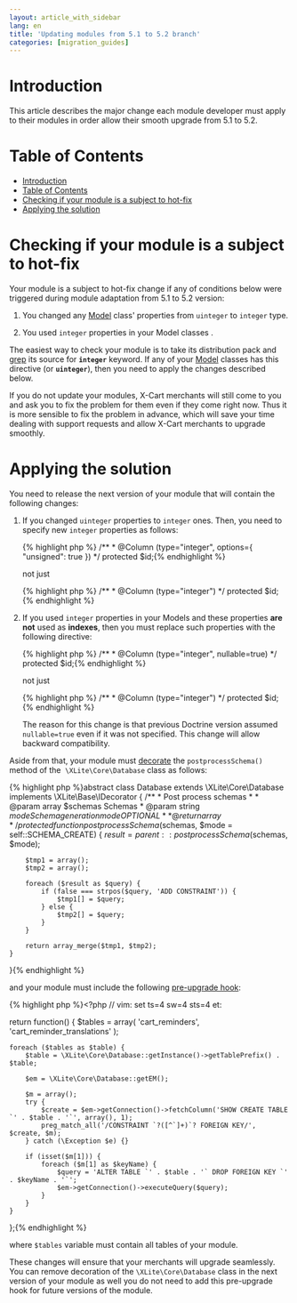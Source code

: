 ```yaml
---
layout: article_with_sidebar
lang: en
title: 'Updating modules from 5.1 to 5.2 branch'
categories: [migration_guides]
---
```


# Introduction

This article describes the major change each module developer must apply to their modules in order allow their smooth upgrade from 5.1 to 5.2.

# Table of Contents

*   [Introduction](#Updatingmodulesfrom5.1to5.2branch-Introduction)
*   [Table of Contents](#Updatingmodulesfrom5.1to5.2branch-TableofContents)
*   [Checking if your module is a subject to hot-fix](#Updatingmodulesfrom5.1to5.2branch-Checkingifyourmoduleisasubjecttohot-fix)
*   [Applying the solution](#Updatingmodulesfrom5.1to5.2branch-Applyingthesolution)

# Checking if your module is a subject to hot-fix

Your module is a subject to hot-fix change if any of conditions below were triggered during module adaptation from 5.1 to 5.2 version:

1.  You changed any [Model](Understanding-Models_8225323.html) class' properties from `uinteger` to `integer` type.

2.  You used `integer` properties in your Model classes .

The easiest way to check your module is to take its distribution pack and [grep](https://www.gnu.org/software/grep/) its source for **`integer`** keyword. If any of your [Model](Understanding-Models_8225323.html) classes has this directive (or **`uinteger`**), then you need to apply the changes described below.

If you do not update your modules, X-Cart merchants will still come to you and ask you to fix the problem for them even if they come right now. Thus it is more sensible to fix the problem in advance, which will save your time dealing with support requests and allow X-Cart merchants to upgrade smoothly.

# Applying the solution

You need to release the next version of your module that will contain the following changes:

1.  If you changed `uinteger` properties to `integer` ones. Then, you need to specify new `integer` properties as follows: 

    {% highlight php %}    /**
         * @Column         (type="integer", options={ "unsigned": true })
         */
        protected $id;{% endhighlight %}

    not just 

    {% highlight php %}    /**
         * @Column         (type="integer")
         */
        protected $id;{% endhighlight %}
2.  If you used `integer` properties in your Models and these properties **are not** used as **indexes**, then you must replace such properties with the following directive: 

    {% highlight php %}    /**
         * @Column         (type="integer", nullable=true)
         */
        protected $id;{% endhighlight %}

    not just 

    {% highlight php %}    /**
         * @Column         (type="integer")
         */
        protected $id;{% endhighlight %}

    The reason for this change is that previous Doctrine version assumed `nullable=true` even if it was not specified. This change will allow backward compatibility.

Aside from that, your module must [decorate](Step-3---applying-logic-changes_8224804.html) the `postprocessSchema()` method of the  `\XLite\Core\Database` class as follows: 

{% highlight php %}abstract class Database extends \XLite\Core\Database implements \XLite\Base\IDecorator
{
    /**
     * Post process schemas
     *
     * @param array  $schemas Schemas
     * @param string $mode    Schema generation mode OPTIONAL
     *
     * @return array
     */
    protected function postprocessSchema($schemas, $mode = self::SCHEMA_CREATE)
    {
        $result = parent::postprocessSchema($schemas, $mode);

        $tmp1 = array();
        $tmp2 = array();

        foreach ($result as $query) {
            if (false === strpos($query, 'ADD CONSTRAINT')) {
                $tmp1[] = $query;
            } else {
                $tmp2[] = $query;
            }
        }

        return array_merge($tmp1, $tmp2);
    }
}{% endhighlight %}

and your module must include the following [pre-upgrade hook](Upgrading-X-Cart-5_7505469.html): 

{% highlight php %}<?php
// vim: set ts=4 sw=4 sts=4 et:

return function()
{
    $tables = array(
        'cart_reminders',
        'cart_reminder_translations'
    );

    foreach ($tables as $table) {
        $table = \XLite\Core\Database::getInstance()->getTablePrefix() . $table;

        $em = \XLite\Core\Database::getEM();

        $m = array();
        try {
            $create = $em->getConnection()->fetchColumn('SHOW CREATE TABLE `' . $table . '`', array(), 1);
            preg_match_all('/CONSTRAINT `?([^`]+)`? FOREIGN KEY/', $create, $m);
        } catch (\Exception $e) {}

        if (isset($m[1])) {
            foreach ($m[1] as $keyName) {
                $query = 'ALTER TABLE `' . $table . '` DROP FOREIGN KEY `' . $keyName . '`';
                $em->getConnection()->executeQuery($query);
            }
        }
    }
};{% endhighlight %}

where `$tables` variable must contain all tables of your module.

These changes will ensure that your merchants will upgrade seamlessly. You can remove decoration of the `\XLite\Core\Database` class in the next version of your module as well you do not need to add this pre-upgrade hook for future versions of the module.